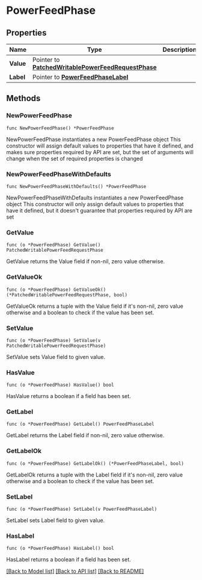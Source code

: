 # PowerFeedPhase

## Properties

Name | Type | Description | Notes
------------ | ------------- | ------------- | -------------
**Value** | Pointer to [**PatchedWritablePowerFeedRequestPhase**](PatchedWritablePowerFeedRequestPhase.md) |  | [optional] 
**Label** | Pointer to [**PowerFeedPhaseLabel**](PowerFeedPhaseLabel.md) |  | [optional] 

## Methods

### NewPowerFeedPhase

`func NewPowerFeedPhase() *PowerFeedPhase`

NewPowerFeedPhase instantiates a new PowerFeedPhase object
This constructor will assign default values to properties that have it defined,
and makes sure properties required by API are set, but the set of arguments
will change when the set of required properties is changed

### NewPowerFeedPhaseWithDefaults

`func NewPowerFeedPhaseWithDefaults() *PowerFeedPhase`

NewPowerFeedPhaseWithDefaults instantiates a new PowerFeedPhase object
This constructor will only assign default values to properties that have it defined,
but it doesn't guarantee that properties required by API are set

### GetValue

`func (o *PowerFeedPhase) GetValue() PatchedWritablePowerFeedRequestPhase`

GetValue returns the Value field if non-nil, zero value otherwise.

### GetValueOk

`func (o *PowerFeedPhase) GetValueOk() (*PatchedWritablePowerFeedRequestPhase, bool)`

GetValueOk returns a tuple with the Value field if it's non-nil, zero value otherwise
and a boolean to check if the value has been set.

### SetValue

`func (o *PowerFeedPhase) SetValue(v PatchedWritablePowerFeedRequestPhase)`

SetValue sets Value field to given value.

### HasValue

`func (o *PowerFeedPhase) HasValue() bool`

HasValue returns a boolean if a field has been set.

### GetLabel

`func (o *PowerFeedPhase) GetLabel() PowerFeedPhaseLabel`

GetLabel returns the Label field if non-nil, zero value otherwise.

### GetLabelOk

`func (o *PowerFeedPhase) GetLabelOk() (*PowerFeedPhaseLabel, bool)`

GetLabelOk returns a tuple with the Label field if it's non-nil, zero value otherwise
and a boolean to check if the value has been set.

### SetLabel

`func (o *PowerFeedPhase) SetLabel(v PowerFeedPhaseLabel)`

SetLabel sets Label field to given value.

### HasLabel

`func (o *PowerFeedPhase) HasLabel() bool`

HasLabel returns a boolean if a field has been set.


[[Back to Model list]](../README.md#documentation-for-models) [[Back to API list]](../README.md#documentation-for-api-endpoints) [[Back to README]](../README.md)


